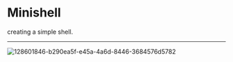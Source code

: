 # Minishell
creating a simple shell.

----
![128601846-b290ea5f-e45a-4a6d-8446-3684576d5782](https://user-images.githubusercontent.com/94312066/176995556-8acdebda-a456-407b-a4b0-b232f8d039c5.gif)
